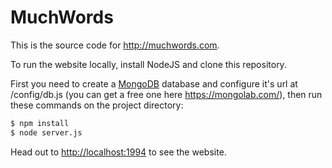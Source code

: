 # MuchWords
This is the source code for http://muchwords.com.

To run the website locally, install NodeJS and clone this repository.

First you need to create a [MongoDB](https://www.mongodb.org/) database and configure it's url at /config/db.js (you can get a free one here https://mongolab.com/),
then run these commands on the project directory:

```sh
$ npm install
$ node server.js
```

Head out to [http://localhost:1994](http://localhost:1994) to see the website.
